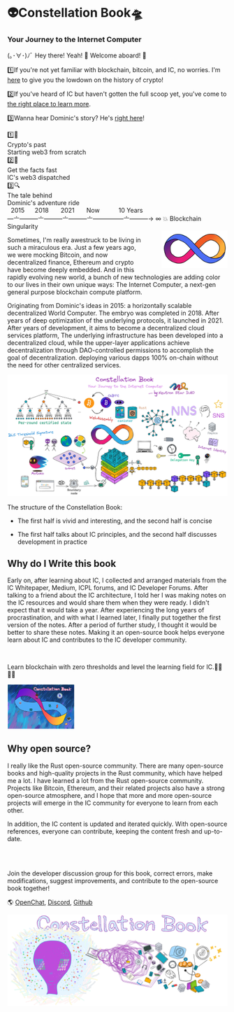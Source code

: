 <div class="center-image">
    <h1 class="home-h1">👽Constellation Book🛸</h1>
</div>
<div class="center-image">
    <h3 class="home-h3">Your Journey to the Internet Computer</h3>
</div>

(｡･∀･)ﾉﾞ Hey there! Yeah! 🫡 Welcome aboard! 🎉 

1️⃣If you're not yet familiar with blockchain, bitcoin, and IC, no worries. I'm [here](0.JourneytoWeb3/WhatistheBlockchain.md) to give you the lowdown on the history of crypto!

2️⃣If you've heard of IC but haven't gotten the full scoop yet, you've come to [the right place to learn more](1.OverviewofIC/1.md).

3️⃣Wanna hear Dominic's story? He's [right here](0.JourneytoWeb3/JourneyoftheDreamWeaver.md)!

<div class="home-box">
    <div class="box box1">1️⃣📡
            <div>
                Crypto's past
            </div>
            <div>
                Starting web3 from scratch
            </div>
    </div>
    <div class="box box2">2️⃣📖
            <div>
                Get the facts fast
            </div>
            <div>
                IC's web3 dispatched
            </div>
    </div>
    <div class="box box3">3️⃣🔍
            <div>
                The tale behind
            </div>
            <div>
                Dominic's adventure ride
            </div>
    </div>
</div>

<div class="zoom-font">
    &nbsp; 2015 &nbsp;&nbsp;&nbsp;&nbsp; 2018 &nbsp;&nbsp;&nbsp;
    &nbsp; 2021 &nbsp;&nbsp;&nbsp;&nbsp;&nbsp; Now &nbsp;&nbsp;&nbsp;
    &nbsp;&nbsp;&nbsp;&nbsp;&nbsp; 10 Years
    <br>
    —〦———〦———〦———〦—————〦———→ ∞ 💥 Blockchain Singularity
</div>

<img src="assets/README/iclogo.png" width="30%" style="float: right; margin-left: 35px;" class="zoom-img"/>

Sometimes, I'm really awestruck to be living in such a miraculous era. Just a few years ago, we were mocking Bitcoin, and now decentralized finance, Ethereum and crypto have become deeply embedded. And in this rapidly evolving new world, a bunch of new technologies are adding color to our lives in their own unique ways: The Internet Computer, a next-gen general purpose blockchain compute platform.

Originating from Dominic's ideas in 2015: a horizontally scalable decentralized World Computer. The embryo was completed in 2018. After years of deep optimization of the underlying protocols, it launched in 2021. After years of development, it aims to become a decentralized cloud services platform,
<span class="hover-win0">
    <span class="hover-win2">
        The underlying infrastructure has been developed into a decentralized cloud, while the upper-layer applications achieve decentralization through DAO-controlled permissions to accomplish the goal of decentralization.
    </span>
    <span class="hover-win1">
        deploying various dapps
    </span>
</span>
100% on-chain without the need for other centralized services.


<div class="center-image">
    <img src="assets/README/Book0.jpg">
</div>

The structure of the Constellation Book:

* The first half is vivid and interesting, and the second half is concise

* The first half talks about IC principles, and the second half discusses development in practice


## Why do I Write this book

Early on, after learning about IC, I collected and arranged materials from the IC Whitepaper, Medium, ICPL forums, and IC Developer Forums. After talking to a friend about the IC architecture, I told her I was making notes on the IC resources and would share them when they were ready. I didn't expect that it would take a year. After experiencing the long years of procrastination, and with what I learned later, I finally put together the first version of the notes. After a period of further study, I thought it would be better to share these notes. Making it an open-source book helps everyone learn about IC and contributes to the IC developer community.

<br>

Learn blockchain with zero thresholds and level the learning field for IC.👨‍💻👩‍💻

<div class="center-image">
    <img src="assets/README/1.jpg" style="zoom:15%;" >
</div>

## Why open source?

I really like the Rust open-source community. There are many open-source books and high-quality projects in the Rust community, which have helped me a lot. I have learned a lot from the Rust open-source community. Projects like Bitcoin, Ethereum, and their related projects also have a strong open-source atmosphere, and I hope that more and more open-source projects will emerge in the IC community for everyone to learn from each other.

In addition, the IC content is updated and iterated quickly. With open-source references, everyone can contribute, keeping the content fresh and up-to-date.

<br>
<br>

Join the developer discussion group for this book, correct errors, make modifications, suggest improvements, and contribute to the open-source book together!

🌎
[OpenChat](https://oc.app/4jwox-pyaaa-aaaar-amjbq-cai/?ref=3iq22-xyaaa-aaaar-amjrq-cai&code=834791b392db154c), [Discord](https://discord.gg/5Y8QPHvR), [Github](https://github.com/NeutronStarDAO/ConstellationBook-English)

<div class="center-image">
    <img src="assets/README/2.jpg">
</div>

<br>

